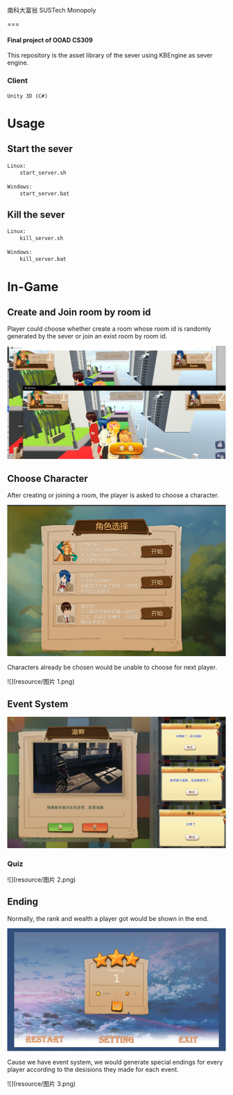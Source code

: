 南科大富翁 SUSTech Monopoly

===

#### Final project of OOAD CS309

This repository is the asset library of the sever using KBEngine as sever engine.

### Client

	Unity 3D (C#)

# Usage

## Start the sever

	Linux:
		start_server.sh

	Windows:
		start_server.bat


## Kill the sever

	Linux:
		kill_server.sh

	Windows:
		kill_server.bat

# In-Game

## Create and Join room by room id

Player could choose whether create a room whose room id is randomly generated by the sever or join an exist room by room id.

![](resource/QQ20190210-0.jpg)

## Choose Character

After creating or joining a room, the player is asked to choose a character.

![](resource/QQ20190210-0.png)

Characters already be chosen would be unable to choose for next player.

![](resource/图片 1.png)

## Event System

![](resource/snipaste_20190210_235722.png)

### Quiz

![](resource/图片 2.png)

## Ending

Normally, the rank and wealth a player got would be shown in the end.

![](resource/QQ20190210-1.jpg)

Cause we have event system, we would generate special endings for every player according to the desisions they made for each event.

![](resource/图片 3.png)
